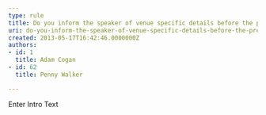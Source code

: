```yaml
---
type: rule
title: Do you inform the speaker of venue specific details before the presentation?
uri: do-you-inform-the-speaker-of-venue-specific-details-before-the-presentation
created: 2013-05-17T16:42:46.0000000Z
authors:
- id: 1
  title: Adam Cogan
- id: 62
  title: Penny Walker

---
```




<span class='intro'> Enter Intro Text </span>




